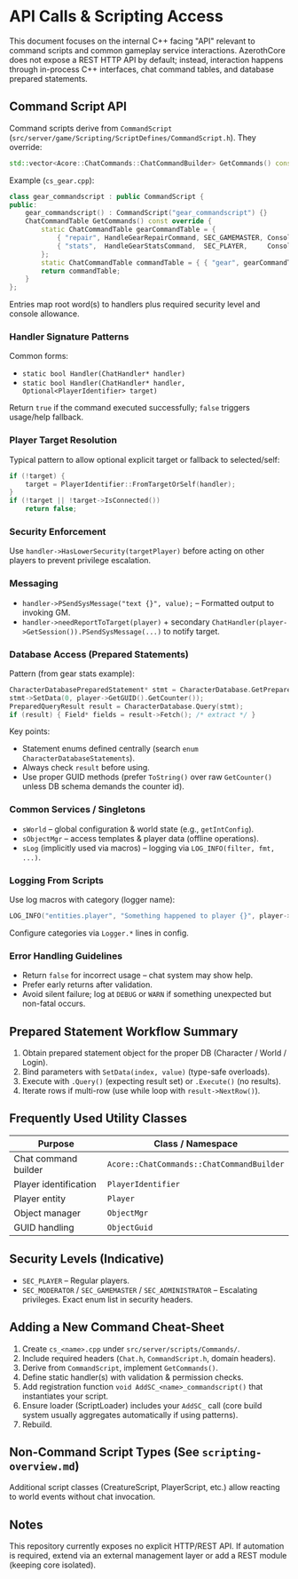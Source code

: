 # API Calls & Scripting Access

This document focuses on the internal C++ facing "API" relevant to command scripts and common gameplay service interactions. AzerothCore does not expose a REST HTTP API by default; instead, interaction happens through in-process C++ interfaces, chat command tables, and database prepared statements.

## Command Script API

Command scripts derive from `CommandScript` (`src/server/game/Scripting/ScriptDefines/CommandScript.h`). They override:

```cpp
std::vector<Acore::ChatCommands::ChatCommandBuilder> GetCommands() const override;
```

Example (`cs_gear.cpp`):

```cpp
class gear_commandscript : public CommandScript {
public:
    gear_commandscript() : CommandScript("gear_commandscript") {}
    ChatCommandTable GetCommands() const override {
        static ChatCommandTable gearCommandTable = {
            { "repair", HandleGearRepairCommand, SEC_GAMEMASTER, Console::No },
            { "stats",  HandleGearStatsCommand,  SEC_PLAYER,     Console::No }
        };
        static ChatCommandTable commandTable = { { "gear", gearCommandTable } };
        return commandTable;
    }
};
```

Entries map root word(s) to handlers plus required security level and console allowance.

### Handler Signature Patterns

Common forms:
- `static bool Handler(ChatHandler* handler)`
- `static bool Handler(ChatHandler* handler, Optional<PlayerIdentifier> target)`

Return `true` if the command executed successfully; `false` triggers usage/help fallback.

### Player Target Resolution

Typical pattern to allow optional explicit target or fallback to selected/self:
```cpp
if (!target) {
    target = PlayerIdentifier::FromTargetOrSelf(handler);
}
if (!target || !target->IsConnected())
    return false;
```

### Security Enforcement

Use `handler->HasLowerSecurity(targetPlayer)` before acting on other players to prevent privilege escalation.

### Messaging

- `handler->PSendSysMessage("text {}", value);` – Formatted output to invoking GM.
- `handler->needReportToTarget(player)` + secondary `ChatHandler(player->GetSession()).PSendSysMessage(...)` to notify target.

### Database Access (Prepared Statements)

Pattern (from gear stats example):
```cpp
CharacterDatabasePreparedStatement* stmt = CharacterDatabase.GetPreparedStatement(CHAR_SEL_CHAR_STATS);
stmt->SetData(0, player->GetGUID().GetCounter());
PreparedQueryResult result = CharacterDatabase.Query(stmt);
if (result) { Field* fields = result->Fetch(); /* extract */ }
```

Key points:
- Statement enums defined centrally (search `enum CharacterDatabaseStatements`).
- Always check `result` before using.
- Use proper GUID methods (prefer `ToString()` over raw `GetCounter()` unless DB schema demands the counter id).

### Common Services / Singletons

- `sWorld` – global configuration & world state (e.g., `getIntConfig`).
- `sObjectMgr` – access templates & player data (offline operations).
- `sLog` (implicitly used via macros) – logging via `LOG_INFO(filter, fmt, ...)`.

### Logging From Scripts

Use log macros with category (logger name):
```cpp
LOG_INFO("entities.player", "Something happened to player {}", player->GetName());
```
Configure categories via `Logger.*` lines in config.

### Error Handling Guidelines

- Return `false` for incorrect usage – chat system may show help.
- Prefer early returns after validation.
- Avoid silent failure; log at `DEBUG` or `WARN` if something unexpected but non-fatal occurs.

## Prepared Statement Workflow Summary

1. Obtain prepared statement object for the proper DB (Character / World / Login).
2. Bind parameters with `SetData(index, value)` (type-safe overloads).
3. Execute with `.Query()` (expecting result set) or `.Execute()` (no results).
4. Iterate rows if multi-row (use while loop with `result->NextRow()`).

## Frequently Used Utility Classes

| Purpose | Class / Namespace |
|---------|-------------------|
| Chat command builder | `Acore::ChatCommands::ChatCommandBuilder` |
| Player identification | `PlayerIdentifier` |
| Player entity | `Player` |
| Object manager | `ObjectMgr` |
| GUID handling | `ObjectGuid` |

## Security Levels (Indicative)

- `SEC_PLAYER` – Regular players.
- `SEC_MODERATOR` / `SEC_GAMEMASTER` / `SEC_ADMINISTRATOR` – Escalating privileges. Exact enum list in security headers.

## Adding a New Command Cheat-Sheet

1. Create `cs_<name>.cpp` under `src/server/scripts/Commands/`.
2. Include required headers (`Chat.h`, `CommandScript.h`, domain headers).
3. Derive from `CommandScript`, implement `GetCommands()`.
4. Define static handler(s) with validation & permission checks.
5. Add registration function `void AddSC_<name>_commandscript()` that instantiates your script.
6. Ensure loader (ScriptLoader) includes your `AddSC_` call (core build system usually aggregates automatically if using patterns).
7. Rebuild.

## Non-Command Script Types (See `scripting-overview.md`)

Additional script classes (CreatureScript, PlayerScript, etc.) allow reacting to world events without chat invocation.

## Notes

This repository currently exposes no explicit HTTP/REST API. If automation is required, extend via an external management layer or add a REST module (keeping core isolated).
